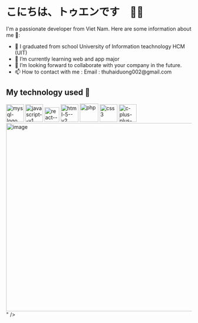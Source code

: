<h1 >こにちは、トゥエンです　👋👋</h1>

I'm a passionate developer from Viet Nam. 
Here are some information about me 🐼:
<ul >  
    <li>🔭 I graduated from school University of Information teachnology HCM (UIT)</li>
    <li>🌱 I’m currently learning web and app major</li>
    <li>👯 I’m looking forward to collaborate with your company in the future.</li>
    <li>📫 How to contact with me :  Email : thuhaiduong002@gmail.com</li>
</ul>

  
  
<h2> My technology used 🐧</h2>
<p>
    <img width="48" height="48" src="https://img.icons8.com/color/48/mysql-logo.png" alt="mysql-logo"/>
    <img width="48" height="48" src="https://img.icons8.com/color/48/javascript--v1.png" alt="javascript--v1"/>
    <img width="40" height="40" src="https://img.icons8.com/ultraviolet/40/react--v1.png" alt="react--v1"/>
    <img width="48" height="48" src="https://img.icons8.com/color/48/html-5--v2.png" alt="html-5--v2"/>
    <img width="50" height="50" src="https://img.icons8.com/ios-filled/50/php.png" alt="php"/>
    <img width="48" height="48" src="https://img.icons8.com/fluency/48/css3.png" alt="css3"/>
    <img width="48" height="48" src="https://img.icons8.com/fluency/48/c-plus-plus-logo.png" alt="c-plus-plus-logo"/> 
    <img width="512" height="512" alt="image" src="https://github.com/user-attachments/assets/9753b13c-c2bd-44e3-bc3a-c9b7e86324b8" />
" />

</p>

